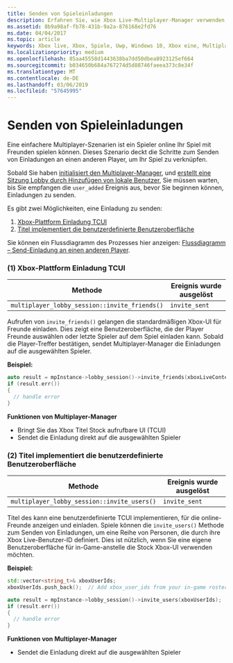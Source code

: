 ```yaml
---
title: Senden von Spieleinladungen
description: Erfahren Sie, wie Xbox Live-Multiplayer-Manager verwenden, um ein Spiele Einladungen senden Player zu ermöglichen.
ms.assetid: 8b9a98af-fb78-431b-9a2a-876168e2fd76
ms.date: 04/04/2017
ms.topic: article
keywords: Xbox live, Xbox, Spiele, Uwp, Windows 10, Xbox eine, Multiplayer-Spiele, Multiplayer-Manager "," Flussdiagramm "," spielen einladen
ms.localizationpriority: medium
ms.openlocfilehash: 85aa45558d1443638ba7dd50dbea8923125ef664
ms.sourcegitcommit: b034650b684a767274d5d88746faeea373c8e34f
ms.translationtype: MT
ms.contentlocale: de-DE
ms.lasthandoff: 03/06/2019
ms.locfileid: "57645995"
---
```

# <a name="send-game-invites"></a>Senden von Spieleinladungen

Eine einfachere Multiplayer-Szenarien ist ein Spieler online Ihr Spiel mit Freunden spielen können. Dieses Szenario deckt die Schritte zum Senden von Einladungen an einen anderen Player, um Ihr Spiel zu verknüpfen.

Sobald Sie haben [initialisiert den Multiplayer-Manager](play-multiplayer-with-friends.md), und [erstellt eine Sitzung Lobby durch Hinzufügen von lokale Benutzer](play-multiplayer-with-friends.md), Sie müssen warten, bis Sie empfangen die `user_added` Ereignis aus, bevor Sie beginnen können, Einladungen zu senden.

Es gibt zwei Möglichkeiten, eine Einladung zu senden:

1. [Xbox-Plattform Einladung TCUI](#xbox-platform-invite-tcui)
2. [Titel implementiert die benutzerdefinierte Benutzeroberfläche](#title-implemented-custom-ui)

Sie können ein Flussdiagramm des Prozesses hier anzeigen: [Flussdiagramm – Send-Einladung an einen anderen Player](mpm-flowcharts/mpm-send-invites.md).

### <a name="1-xbox-platform-invite-tcui-a-namexbox-platform-invite-tcui"></a>(1) Xbox-Plattform Einladung TCUI <a name="xbox-platform-invite-tcui">

| Methode | Ereignis wurde ausgelöst |
| -----|----------------|
| `multiplayer_lobby_session::invite_friends()` | `invite_sent` |

Aufrufen von `invite_friends()` gelangen die standardmäßigen Xbox-UI für Freunde einladen. Dies zeigt eine Benutzeroberfläche, die der Player Freunde auswählen oder letzte Spieler auf dem Spiel einladen kann. Sobald die Player-Treffer bestätigen, sendet Multiplayer-Manager die Einladungen auf die ausgewählten Spieler.

**Beispiel:**

```cpp
auto result = mpInstance->lobby_session()->invite_friends(xboxLiveContext);
if (result.err())
{
  // handle error
}
```

**Funktionen von Multiplayer-Manager**

* Bringt Sie das Xbox Titel Stock aufrufbare UI (TCUI)
* Sendet die Einladung direkt auf die ausgewählten Spieler

### <a name="2-title-implemented-custom-uia-nametitle-implemented-custom-ui"></a>(2) Titel implementiert die benutzerdefinierte Benutzeroberfläche<a name="title-implemented-custom-ui">

| Methode | Ereignis wurde ausgelöst |
|-----|----------------|
| `multiplayer_lobby_session::invite_users()` | `invite_sent` |

Titel des kann eine benutzerdefinierte TCUI implementieren, für die online-Freunde anzeigen und einladen. Spiele können die `invite_users()` Methode zum Senden von Einladungen, um eine Reihe von Personen, die durch ihre Xbox Live-Benutzer-ID definiert. Dies ist nützlich, wenn Sie eine eigene Benutzeroberfläche für in-Game-anstelle die Stock Xbox-UI verwenden möchten.

**Beispiel:**

```cpp
std::vector<string_t>& xboxUserIds;
xboxUserIds.push_back();  // Add xbox_user_ids from your in-game roster list

auto result = mpInstance->lobby_session()->invite_users(xboxUserIds);
if (result.err())
{
  // handle error
}
```

**Funktionen von Multiplayer-Manager**

* Sendet die Einladung direkt auf die ausgewählten Spieler

